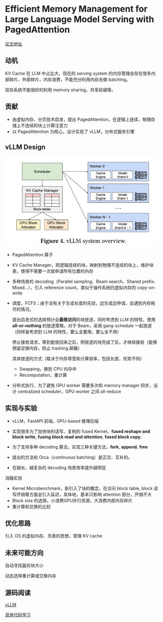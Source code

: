 # Efficient Memory Management for Large Language Model Serving with PagedAttention

[论文地址](https://arxiv.org/abs/2309.06180)



## 动机

KV Cache 在 LLM 中占比大，现在的 serving system 的内存管理会存在很多内部碎片、外部碎片，内存浪费，不能充分利用内存去做 batching。

现存系统不能很好的利用 memory sharing，共享前缀等。

## 贡献

-   由虚拟内存、分页技术启发，提出 PagedAttention，在逻辑上连续，物理存储上不连续的块上计算注意力
-   以 PagedAttention 为核心，设计实现了 vLLM，分布式服务引擎

## vLLM Design

![image-20250610165125085](mlsys_inference_paper_reports.assets/image-20250610165125085.png)

- PagedAttention 算子

- KV Cache Manager，把逻辑连续的块，映射到物理不连续的块上，维护块表，使得不需要一次就申请所有位置的内存

- 多种场景的 decoding（Parallel sampling、Beam search、Shared prefix、Mixed...），引入 reference count，类似于操作系统的虚拟内存的 copy-on-write

- 调度，FCFS；由于没有关于生成长度的先验，边生成边申请，会遇到内存耗尽的情况。

  提出启发式的选择预计会**最晚访问**的块放逐，同时考虑到 LLM 的特性，使用 **all-or-nothing** 的放逐策略，对于 Beam，采用 gang-schedule 一起放逐（同样是考虑到 LLM 的特性，要么全要用，要么全不用）

  停止接收请求，等到能放回来之后，把放逐的块完成了后，才继续接收（能够预留足够内存，防止 trashing 颠簸）

  具体放逐的方式（取决于内存带宽和计算效率，包括长度，优势不同）

  -   Swapping，换到 CPU 内存中
  -   Recomputation，重计算

- 分布式执行，为了避免 GPU worker 需要多次和 memory manager 同步，设计 centralized scheduler，GPU worker 之间 all-reduce

## 实现与实验

-   vLLM，FastAPI 前端，GPU-based 推理后端
-   实现很多为了加快块的读写、复制的 fused Kernel，**fused reshape and block write**, **fusing block read and attention**, **fused block copy**.
-   为了支持多种 decoding 算法，实现三种关键方法，**fork**, **append**, **free**



-   提出的方法和 Orca（continuous batching）是正交、互补的。
-   在越长、越复杂的 decoding 场景效率提升越明显

消融实验

-   Kernel Microbenchmark，新引入了块的概念，在访问 block table, block 读写开销等方面会引入延迟，具体地，基本只影响 attention 部分，开销不大
-   Block size 的选择，小浪费GPU并行资源，大浪费内部内存碎片
-   重计算和交换的比较

## 优化思路

引入 OS 的虚拟内存、页表的思想，管理 KV cache

## 未来可能方向

自动寻找最优块大小

动态选择重计算或交换内存

## 源码阅读

[vLLM](https://github.com/vllm-project/vllm)

[具体代码学习](vLLM.md)

